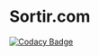 # Sortir.com
[![Codacy Badge](https://app.codacy.com/project/badge/Grade/ca7eac62cd6c4621b4b1425875fe24d7)](https://www.codacy.com/gh/caliendojulien/Christophe/dashboard?utm_source=github.com&amp;utm_medium=referral&amp;utm_content=caliendojulien/Christophe&amp;utm_campaign=Badge_Grade)
